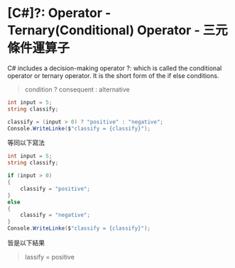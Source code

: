 # [C#]?: Operator - Ternary(Conditional) Operator - 三元條件運算子

C# includes a decision-making operator ?: which is called the conditional operator or ternary operator. It is the short form of the if else conditions.

>condition ? consequent : alternative

```csharp
int input = 5;
string classify;

classify = (input > 0) ? "positive" : "negative";
Console.WriteLinke($"classify = {classify}");
```

等同以下寫法

```csharp
int input = 5;
string classify;

if (input > 0)
{
    classify = "positive";
}
else
{
    classify = "negative";
}
Console.WriteLinke($"classify = {classify}");
```

皆是以下結果
>lassify = positive